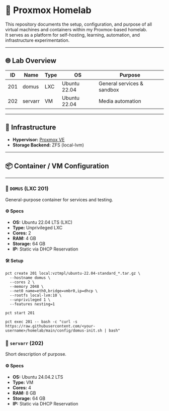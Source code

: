 # 🧰 Proxmox Homelab

This repository documents the setup, configuration, and purpose of all virtual machines and containers within my Proxmox-based homelab.  
It serves as a platform for self-hosting, learning, automation, and infrastructure experimentation.

---

## 🌐 Lab Overview

| ID  | Name      | Type     | OS             | Purpose                          |
|-----|-----------|----------|----------------|----------------------------------|
| 201 | domus     | LXC      | Ubuntu 22.04   | General services & sandbox       |
| 202 | servarr   | VM       | Ubuntu 22.04   | Media automation                 |

---

## 🔧 Infrastructure

- **Hypervisor:** [Proxmox VE](https://www.proxmox.com/en/proxmox-ve)
- **Storage Backend:** ZFS (local-lvm)
---

## 📦 Container / VM Configuration

---

### 🏡 `DOMUS` (LXC 201)

General-purpose container for services and testing.

#### ⚙️ Specs

- **OS:** Ubuntu 22.04 LTS (LXC)
- **Type:** Unprivileged LXC
- **Cores:** 2  
- **RAM:** 4 GB  
- **Storage:** 64 GB  
- **IP:** Static via DHCP Reservation

#### 🛠️ Setup

```
pct create 201 local:vztmpl/ubuntu-22.04-standard_*.tar.gz \
  --hostname domus \
  --cores 2 \
  --memory 2048 \
  --net0 name=eth0,bridge=vmbr0,ip=dhcp \
  --rootfs local-lvm:10 \
  --unprivileged 1 \
  --features nesting=1

pct start 201

pct exec 201 -- bash -c "curl -s https://raw.githubusercontent.com/<your-username>/homelab/main/config/domus-init.sh | bash"
```

### 🧩 `servarr` (202)

Short description of purpose.

#### ⚙️ Specs

- **OS:** Ubuntu 24.04.2 LTS
- **Type:** VM
- **Cores:** 4  
- **RAM:** 8 GB  
- **Storage:** 64 GB  
- **IP:** Static via DHCP Reservation

